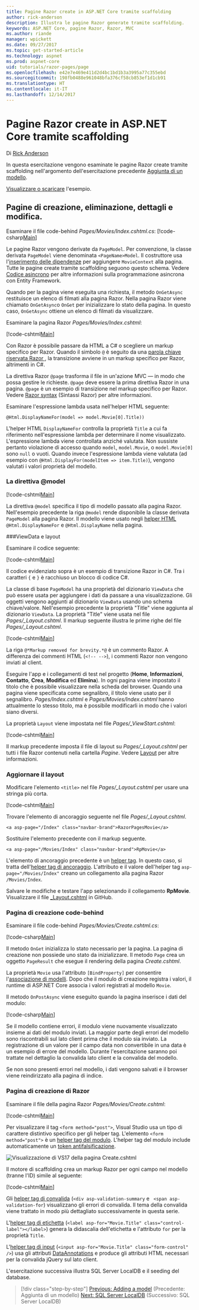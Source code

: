 ```yaml
---
title: Pagine Razor create in ASP.NET Core tramite scaffolding
author: rick-anderson
description: Illustra le pagine Razor generate tramite scaffolding.
keywords: ASP.NET Core, pagine Razor, Razor, MVC
ms.author: riande
manager: wpickett
ms.date: 09/27/2017
ms.topic: get-started-article
ms.technology: aspnet
ms.prod: aspnet-core
uid: tutorials/razor-pages/page
ms.openlocfilehash: e42e7e469e411d2d4bc1bd1b3a3995a77c355ebd
ms.sourcegitcommit: 198fb0488e961048bfa376cf58cb853ef1d1cb91
ms.translationtype: HT
ms.contentlocale: it-IT
ms.lasthandoff: 12/14/2017
---
```

# <a name="scaffolded-razor-pages-in-aspnet-core"></a>Pagine Razor create in ASP.NET Core tramite scaffolding

Di [Rick Anderson](https://twitter.com/RickAndMSFT)

In questa esercitazione vengono esaminate le pagine Razor create tramite scaffolding nell'argomento dell'esercitazione precedente [Aggiunta di un modello](xref:tutorials/razor-pages/model#scaffold-the-movie-model). 

[Visualizzare o scaricare](https://github.com/aspnet/Docs/tree/master/aspnetcore/tutorials/razor-pages/razor-pages-start/sample/RazorPagesMovie) l'esempio.

## <a name="the-create-delete-details-and-edit-pages"></a>Pagine di creazione, eliminazione, dettagli e modifica.

Esaminare il file code-behind *Pages/Movies/Index.cshtml.cs*: [!code-csharp[Main](razor-pages-start/snapshot_sample/RazorPagesMovie/Pages/Movies/Index.cshtml.cs)]

Le pagine Razor vengono derivate da `PageModel`. Per convenzione, la classe derivata `PageModel` viene denominata `<PageName>Model`. Il costruttore usa l'[inserimento delle dipendenze](xref:fundamentals/dependency-injection) per aggiungere `MovieContext` alla pagina. Tutte le pagine create tramite scaffolding seguono questo schema. Vedere [Codice asincrono](xref:data/ef-rp/intro#asynchronous-code) per altre informazioni sulla programmazione asincrona con Entity Framework.

Quando per la pagina viene eseguita una richiesta, il metodo `OnGetAsync` restituisce un elenco di filmati alla pagina Razor. Nella pagina Razor viene chiamato `OnGetAsync`o `OnGet` per inizializzare lo stato della pagina. In questo caso, `OnGetAsync` ottiene un elenco di filmati da visualizzare.

Esaminare la pagina Razor *Pages/Movies/Index.cshtml*:

[!code-cshtml[Main](razor-pages-start/snapshot_sample/RazorPagesMovie/Pages/Movies/Index.cshtml)]

Con Razor è possibile passare da HTML a C# o scegliere un markup specifico per Razor. Quando il simbolo `@` è seguito da una [parola chiave riservata Razor ](xref:mvc/views/razor#razor-reserved-keywords), la transizione avviene in un markup specifico per Razor, altrimenti in C#.

La direttiva Razor `@page` trasforma il file in un'azione MVC &mdash; in modo che possa gestire le richieste. `@page` deve essere la prima direttiva Razor in una pagina. `@page` è un esempio di transizione nel markup specifico per Razor. Vedere [Razor syntax](xref:mvc/views/razor#razor-syntax) (Sintassi Razor) per altre informazioni.

Esaminare l'espressione lambda usata nell'helper HTML seguente:

```cshtml
@Html.DisplayNameFor(model => model.Movie[0].Title))
```

L'helper HTML `DisplayNameFor` controlla la proprietà `Title` a cui fa riferimento nell'espressione lambda per determinare il nome visualizzato. L'espressione lambda viene controllata anziché valutata. Non sussiste pertanto violazione di accesso quando `model`, `model.Movie`, o `model.Movie[0]` sono `null` o vuoti. Quando invece l'espressione lambda viene valutata (ad esempio con `@Html.DisplayFor(modelItem => item.Title)`), vengono valutati i valori proprietà del modello.

<a name="md"></a>
### <a name="the-model-directive"></a>La direttiva @model

[!code-cshtml[Main](razor-pages-start/snapshot_sample/RazorPagesMovie/Pages/Movies/Index.cshtml?range=1-2&highlight=2)]

La direttiva `@model` specifica il tipo di modello passato alla pagina Razor. Nell'esempio precedente la riga `@model` rende disponibile la classe derivata `PageModel` alla pagina Razor. Il modello viene usato negli [helper HTML](https://docs.microsoft.com/aspnet/mvc/overview/older-versions-1/views/creating-custom-html-helpers-cs#understanding-html-helpers) `@Html.DisplayNameFor` e `@Html.DisplayName` nella pagina.

<!-- why don't xref links work?
[HTML Helpers 2](xref:aspnet/mvc/overview/older-versions-1/views/creating-custom-html-helpers-cs)
-->

<a name="vd"></a>
###ViewData e layout

Esaminare il codice seguente:

[!code-cshtml[Main](razor-pages-start/snapshot_sample/RazorPagesMovie/Pages/Movies/Index.cshtml?range=1-6&highlight=4-)]

Il codice evidenziato sopra è un esempio di transizione Razor in C#. Tra i caratteri `{` e `}` è racchiuso un blocco di codice C#.

La classe di base `PageModel` ha una proprietà del dizionario `ViewData` che può essere usata per aggiungere i dati da passare a una visualizzazione. Gli oggetti vengono aggiunti al dizionario `ViewData` usando uno schema chiave/valore. Nell'esempio precedente la proprietà "Title" viene aggiunta al dizionario `ViewData`. La proprietà "Title" viene usata nel file *Pages/_Layout.cshtml*. Il markup seguente illustra le prime righe del file *Pages/_Layout.cshtml*.

[!code-cshtml[Main](razor-pages-start/snapshot_sample/RazorPagesMovie/Pages/NU/_Layout1.cshtml?highlight=6-)]

La riga `@*Markup removed for brevity.*@` è un commento Razor. A differenza dei commenti HTML (`<!-- -->`), i commenti Razor non vengono inviati al client.

Eseguire l'app e i collegamenti di test nel progetto (**Home**, **Informazioni**, **Contatto**, **Crea**, **Modifica** ed **Elimina**). In ogni pagina viene impostato il titolo che è possibile visualizzare nella scheda del browser. Quando una pagina viene specificata come segnalibro, il titolo viene usato per il segnalibro. *Pages/Index.cshtml* e *Pages/Movies/Index.cshtml* hanno attualmente lo stesso titolo, ma è possibile modificarli in modo che i valori siano diversi.

La proprietà `Layout` viene impostata nel file *Pages/_ViewStart.cshtml*:

[!code-cshtml[Main](razor-pages-start/sample/RazorPagesMovie/Pages/_ViewStart.cshtml)]

Il markup precedente imposta il file di layout su *Pages/_Layout.cshtml* per tutti i file Razor contenuti nella cartella *Pagine*. Vedere [Layout](xref:mvc/razor-pages/index#layout) per altre informazioni.

### <a name="update-the-layout"></a>Aggiornare il layout

Modificare l'elemento `<title>` nel file *Pages/_Layout.cshtml* per usare una stringa più corta.

[!code-cshtml[Main](razor-pages-start/sample/RazorPagesMovie/Pages/_Layout.cshtml?range=1-6&highlight=6)]

Trovare l'elemento di ancoraggio seguente nel file *Pages/_Layout.cshtml*.

```cshtml
<a asp-page="/Index" class="navbar-brand">RazorPagesMovie</a>
```
Sostituire l'elemento precedente con il markup seguente.

```cshtml
<a asp-page="/Movies/Index" class="navbar-brand">RpMovie</a>
```

L'elemento di ancoraggio precedente è un [helper tag](xref:mvc/views/tag-helpers/intro). In questo caso, si tratta dell'[helper tag di ancoraggio](xref:mvc/views/tag-helpers/builtin-th/anchor-tag-helper). L'attributo e il valore dell'helper tag `asp-page="/Movies/Index"` creano un collegamento alla pagina Razor `/Movies/Index`.

Salvare le modifiche e testare l'app selezionando il collegamento **RpMovie**. Visualizzare il file [_Layout.cshtml](https://github.com/aspnet/Docs/blob/master/aspnetcore/tutorials/razor-pages/razor-pages-start/sample/RazorPagesMovie/Pages/_Layout.cshtml) in GitHub.

### <a name="the-create-code-behind-page"></a>Pagina di creazione code-behind

Esaminare il file code-behind *Pages/Movies/Create.cshtml.cs*:

[!code-csharp[Main](razor-pages-start/snapshot_sample/RazorPagesMovie/Pages/Movies/Create.cshtml.cs?name=snippetALL)]

Il metodo `OnGet` inizializza lo stato necessario per la pagina. La pagina di creazione non possiede uno stato da inizializzare. Il metodo `Page` crea un oggetto `PageResult` che esegue il rendering della pagina *Create.cshtml*.

La proprietà `Movie` usa l'attributo `[BindProperty]` per consentire l'[associazione di modelli](xref:mvc/models/model-binding). Dopo che il modulo di creazione registra i valori, il runtime di ASP.NET Core associa i valori registrati al modello `Movie`.

Il metodo `OnPostAsync` viene eseguito quando la pagina inserisce i dati del modulo:

[!code-csharp[Main](razor-pages-start/snapshot_sample/RazorPagesMovie/Pages/Movies/Create.cshtml.cs?name=snippetPost)]

Se il modello contiene errori, il modulo viene nuovamente visualizzato insieme ai dati del modulo inviati. La maggior parte degli errori del modello sono riscontrabili sul lato client prima che il modulo sia inviato. La registrazione di un valore per il campo data non convertibile in una data è un esempio di errore del modello. Durante l'esercitazione saranno poi trattate nel dettaglio la convalida lato client e la convalida del modello.

Se non sono presenti errori nel modello, i dati vengono salvati e il browser viene reindirizzato alla pagina di indice.

### <a name="the-create-razor-page"></a>Pagina di creazione di Razor

Esaminare il file della pagina Razor *Pages/Movies/Create.cshtml*:

[!code-cshtml[Main](razor-pages-start/snapshot_sample/RazorPagesMovie/Pages/Movies/Create.cshtml)]

Per visualizzare il tag `<form method="post">`, Visual Studio usa un tipo di carattere distintivo specifico per gli helper tag. L'elemento `<form method="post">` è un [helper tag del modulo](xref:mvc/views/working-with-forms#the-form-tag-helper). L'helper tag del modulo include automaticamente un [token antifalsificazione](xref:security/anti-request-forgery).

![Visualizzazione di VS17 della pagina Create.cshtml](page/_static/th.png)

Il motore di scaffolding crea un markup Razor per ogni campo nel modello (tranne l'ID) simile al seguente:

[!code-cshtml[Main](razor-pages-start/snapshot_sample/RazorPagesMovie/Pages/Movies/Create.cshtml?range=15-20)]

Gli [helper tag di convalida](xref:mvc/views/working-with-forms#the-validation-tag-helpers) (`<div asp-validation-summary` e ` <span asp-validation-for`) visualizzano gli errori di convalida. Il tema della convalida viene trattato in modo più dettagliato successivamente in questa serie.

L'[helper tag di etichetta](xref:mvc/views/working-with-forms#the-label-tag-helper) (`<label asp-for="Movie.Title" class="control-label"></label>`) genera la didascalia dell'etichetta e l'attributo `for` per la proprietà `Title`.

L'[helper tag di input](xref:mvc/views/working-with-forms) (`<input asp-for="Movie.Title" class="form-control" />`) usa gli attributi [DataAnnotations](https://docs.microsoft.com/aspnet/mvc/overview/older-versions/mvc-music-store/mvc-music-store-part-6) e produce gli attributi HTML necessari per la convalida jQuery sul lato client.

L'esercitazione successiva illustra SQL Server LocalDB e il seeding del database.

>[!div class="step-by-step"]
[Previous: Adding a model](xref:tutorials/razor-pages/model) (Precedente: Aggiunta di un modello)
[Next: SQL Server LocalDB](xref:tutorials/razor-pages/sql) (Successivo: SQL Server LocalDB)
